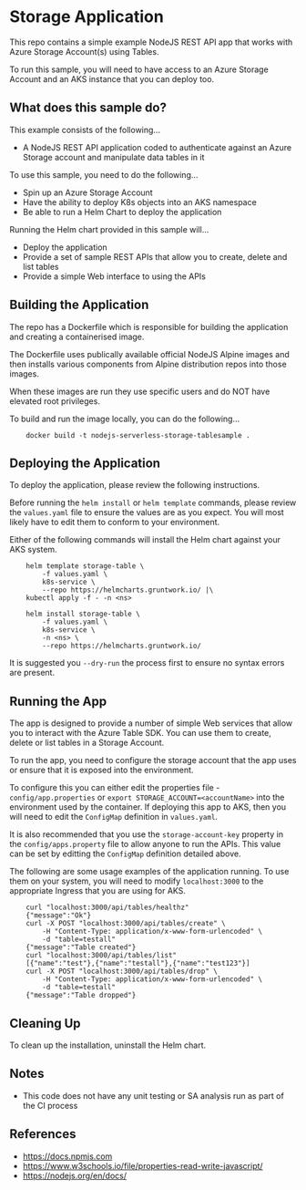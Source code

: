 Storage Application
===================

This repo contains a simple example NodeJS REST API app that works with Azure Storage 
Account(s) using Tables.

To run this sample, you will need to have access to an Azure Storage Account and an 
AKS instance that you can deploy too.

What does this sample do?
-------------------------
This example consists of the following...
* A NodeJS REST API application coded to authenticate against an Azure Storage account and manipulate data tables in it

To use this sample, you need to do the following...
* Spin up an Azure Storage Account
* Have the ability to deploy K8s objects into an AKS namespace
* Be able to run a Helm Chart to deploy the application

Running the Helm chart provided in this sample will...
* Deploy the application 
* Provide a set of sample REST APIs that allow you to create, delete and list tables
* Provide a simple Web interface to using the APIs

Building the Application
------------------------
The repo has a Dockerfile which is responsible for building the application and creating a containerised image.

The Dockerfile uses publically available official NodeJS Alpine images and then installs various components from Alpine distribution repos into those images. 

When these images are run they use specific users and do NOT have elevated root privileges.

To build and run the image locally, you can do the following...

```shell
    docker build -t nodejs-serverless-storage-tablesample .
```

Deploying the Application
-------------------------
To deploy the application, please review the following instructions.

Before running the `helm install` or `helm template` commands, please review
the `values.yaml` file to ensure the values are as you expect. You will most
likely have to edit them to conform to your environment.

Either of the following commands will install the Helm chart against your AKS system.

```console
    helm template storage-table \
        -f values.yaml \
        k8s-service \
        --repo https://helmcharts.gruntwork.io/ |\
    kubectl apply -f - -n <ns>
```

```console
    helm install storage-table \
        -f values.yaml \
        k8s-service \
        -n <ns> \
        --repo https://helmcharts.gruntwork.io/
```

It is suggested you `--dry-run` the process first to ensure no syntax errors are present.

Running the App
---------------
The app is designed to provide a number of simple Web services that allow you to interact with the Azure Table SDK. You can use them to create, delete or list tables in a Storage
Account.

To run the app, you need to configure the storage account that the app uses or ensure that it is exposed into the environment. 

To configure this you can either edit the properties file - `config/app.properties` or `export STORAGE_ACCOUNT=<accountName>` into the environment used by the container. If deploying this app to AKS, then you will need to edit the `ConfigMap` definition in 
`values.yaml`.

It is also recommended that you use the `storage-account-key` property in the 
`config/apps.property` file to allow anyone to run the APIs. This value can be set by editting the `ConfigMap` definition detailed above.

The following are some usage examples of the application running. To use them on your system, you will need to modify `localhost:3000` to the appropriate Ingress that you are using for AKS.

```shell
    curl "localhost:3000/api/tables/healthz"
    {"message":"Ok"}
    curl -X POST "localhost:3000/api/tables/create" \
        -H "Content-Type: application/x-www-form-urlencoded" \
        -d "table=testall"
    {"message":"Table created"}
    curl "localhost:3000/api/tables/list"
    [{"name":"test"},{"name":"testall"},{"name":"test123"}]
    curl -X POST "localhost:3000/api/tables/drop" \
        -H "Content-Type: application/x-www-form-urlencoded" \
        -d "table=testall"
    {"message":"Table dropped"}
```

Cleaning Up
-----------
To clean up the installation, uninstall the Helm chart.

Notes
-----
- This code does not have any unit testing or SA analysis run as part of the CI process

References
----------
- https://docs.npmjs.com
- https://www.w3schools.io/file/properties-read-write-javascript/
- https://nodejs.org/en/docs/
